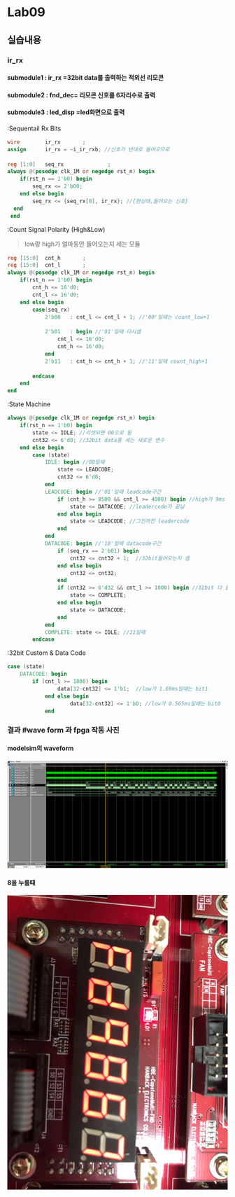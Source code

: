 # Lab09

## 실습내용 
### **ir_rx**

#### **submodule1**  : ir_rx =32bit data를 출력하는  적외선 리모콘 

#### **submodule2** : fnd_dec= 리모콘 신호를 6자리수로 출력 

#### **submodule3** : led_disp =led화면으로 출력 

:Sequentail Rx Bits
```verilog 
wire		ir_rx		;
assign		ir_rx = ~i_ir_rxb; //신호가 반대로 들어오므로 

reg	[1:0]	seq_rx				;
always @(posedge clk_1M or negedge rst_n) begin
	if(rst_n == 1'b0) begin
		seq_rx <= 2'b00;
	end else begin
		seq_rx <= {seq_rx[0], ir_rx}; //{현상태,들어오는 신호}
  end
 end
```
:Count Signal Polarity (High&Low) 
>low랑 high가 얼마동안 들어오는지 세는 모듈 

```verilog
reg	[15:0]	cnt_h		;
reg	[15:0]	cnt_l		;
always @(posedge clk_1M or negedge rst_n) begin
	if(rst_n == 1'b0) begin
		cnt_h <= 16'd0;
		cnt_l <= 16'd0;
	end else begin
		case(seq_rx)
			2'b00	: cnt_l <= cnt_l + 1; //'00'일때는 count_low+1 
			
			2'b01	: begin //'01'일때 다시셈 
				cnt_l <= 16'd0; 
				cnt_h <= 16'd0;
			end
			2'b11	: cnt_h <= cnt_h + 1; //'11'일때 count_high+1
			
		endcase
	end
end
```
:State Machine 
```verilog 
always @(posedge clk_1M or negedge rst_n) begin
	if(rst_n == 1'b0) begin
		state <= IDLE; //리셋되면 00으로 됨 
		cnt32 <= 6'd0; //32bit data를 세는 새로운 변수 
	end else begin
		case (state)
			IDLE: begin //00일때
				state <= LEADCODE; 
				cnt32 <= 6'd0; 
			end
			LEADCODE: begin //'01'일때 leadcode구간
				if (cnt_h >= 8500 && cnt_l >= 4000) begin //high가 9ms 보다 길게 들어오고 low가 4.5ms 보다 짧게 들어올때
					state <= DATACODE; //leadercode가 끝남 
				end else begin
					state <= LEADCODE; //그전까진 leadercode 
				end
			end
			DATACODE: begin //'10'일때 datacode구간
				if (seq_rx == 2'b01) begin 
					cnt32 <= cnt32 + 1;  //32bit들어오는지 셈 
				end else begin
					cnt32 <= cnt32; 
				end
				if (cnt32 >= 6'd32 && cnt_l >= 1000) begin //32bit 다 들어오면 끝 
					state <= COMPLETE;
				end else begin
					state <= DATACODE;
				end
			end
			COMPLETE: state <= IDLE; //11일때
		endcase
```

:32bit Custom & Data Code 

```verilog
case (state)
	DATACODE: begin
		if (cnt_l >= 1000) begin
				data[32-cnt32] <= 1'b1;  //low가 1.69ms일때는 bit1
			end else begin
			        data[32-cnt32] <= 1'b0; //low가 0.565ms일때는 bit0
			end
```


### 결과   #**wave form 과 fpga 작동 사진**

#### modelsim의 waveform
![](https://github.com/1813252/LOGICDESIGN/blob/master/practice09/practice10_wave.png)

#### 8을 누를때 
![](https://github.com/1813252/LOGICDESIGN/blob/master/practice09/button8.jpg)
<!--stackedit_data:
eyJoaXN0b3J5IjpbLTgxMDc2NDY5NiwyNDMyNzE2NzRdfQ==
-->
